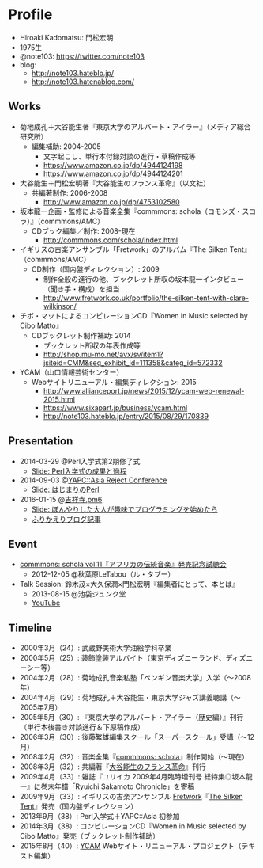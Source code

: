 # Profile

- Hiroaki Kadomatsu: 門松宏明
- 1975生
- @note103: https://twitter.com/note103
- blog:
    - http://note103.hateblo.jp/
    - http://note103.hatenablog.com/

## Works
- 菊地成孔＋大谷能生著『東京大学のアルバート・アイラー』（メディア総合研究所）
    - 編集補助: 2004-2005
        - 文字起こし、単行本付録対談の進行・草稿作成等
        - <https://www.amazon.co.jp/dp/4944124198>
        - <https://www.amazon.co.jp/dp/4944124201>
- 大谷能生＋門松宏明著『大谷能生のフランス革命』（以文社）
    - 共編著制作: 2006-2008
        - <http://www.amazon.co.jp/dp/4753102580>
- 坂本龍一企画・監修による音楽全集『commmons: schola（コモンズ・スコラ）』（commmons/AMC）
    - CDブック編集／制作: 2008-現在
        - <http://commmons.com/schola/index.html>
- イギリスの古楽アンサンブル「Fretwork」のアルバム『The Silken Tent』（commmons/AMC）
    - CD制作（国内盤ディレクション）: 2009
        - 制作全般の進行の他、ブックレット所収の坂本龍一インタビュー（聞き手・構成）を担当
        - <http://www.fretwork.co.uk/portfolio/the-silken-tent-with-clare-wilkinson/>
- チボ・マットによるコンピレーションCD『Women in Music selected by Cibo Matto』
    - CDブックレット制作補助: 2014
        - ブックレット所収の年表作成等
        - <http://shop.mu-mo.net/avx/sv/item1?jsiteid=CMM&seq_exhibit_id=111358&categ_id=572332>
- YCAM（山口情報芸術センター）
    - Webサイトリニューアル・編集ディレクション: 2015
        - <http://www.allianceport.jp/news/2015/12/ycam-web-renewal-2015.html>
        - <https://www.sixapart.jp/business/ycam.html>
        - <http://note103.hateblo.jp/entry/2015/08/29/170839>

## Presentation
- 2014-03-29 @Perl入学式第2期修了式
  - [Slide: Perl入学式の成果と過程](http://www.slideshare.net/note103/perl-entrance-lt-20140329)
- 2014-09-03 @[YAPC::Asia Reject Conference](http://www.zusaar.com/event/14507005)
  - [Slide: はじまりのPerl](https://speakerdeck.com/note103/hazimarifalseperl)
- 2016-01-15 @[吉祥寺.pm6](http://kichijojipm.connpass.com/event/23882/)
  - [Slide: ぼんやりした大人が趣味でプログラミングを始めたら](http://www.slideshare.net/note103/ss-57081663)
  - [ふりかえりブログ記事](http://note103.hateblo.jp/entry/2016/01/17/143231)

## Event
- [commmons: schola vol.11『アフリカの伝統音楽』発売記念試聴会](http://www.commmons.com/whatsnew/artists/sakamotoryuichi/201211150811.html)
    - 2012-12-05 @秋葉原LeTabou（ル・タブー）
- Talk Session: 鈴木茂×大久保潤×門松宏明『編集者にとって、本とは』
    - 2013-08-15 @池袋ジュンク堂
    - [YouTube](https://www.youtube.com/watch?v=04mvGmGxte4)

## Timeline
- 2000年3月（24）: 武蔵野美術大学油絵学科卒業
- 2000年5月（25）: 装飾塗装アルバイト（東京ディズニーランド、ディズニーシー等）
- 2004年2月（28）: 菊地成孔音楽私塾「ペンギン音楽大学」入学（〜2008年）
- 2004年4月（29）: 菊地成孔＋大谷能生・東京大学ジャズ講義聴講（〜2005年7月）
- 2005年5月（30）: 『東京大学のアルバート・アイラー（歴史編）』刊行（単行本後書き対談進行＆下原稿作成）
- 2006年3月（30）: 後藤繁雄編集スクール「スーパースクール」受講（〜12月）
- 2008年2月（32）: 音楽全集『[commmons: schola](http://commmons.com/schola/)』制作開始（〜現在）
- 2008年3月（32）: 共編著『[大谷能生のフランス革命](http://www.amazon.co.jp/exec/obidos/ASIN/4753102580/nootonooto-22/)』刊行
- 2009年4月（33）: 雑誌『ユリイカ 2009年4月臨時増刊号 総特集◎坂本龍一』に巻末年譜「Ryuichi Sakamoto Chronicle」を寄稿
- 2009年9月（33）: イギリスの古楽アンサンブル [Fretwork](http://www.fretwork.co.uk/)『[The Silken Tent](http://www.fretwork.co.uk/portfolio/the-silken-tent-with-clare-wilkinson/)』発売（国内盤ディレクション）
- 2013年9月（38）: Perl入学式＋YAPC::Asia 初参加
- 2014年3月（38）: コンピレーションCD『Women in Music selected by Cibo Matto』発売（ブックレット制作補助）
- 2015年8月（40）: [YCAM](http://www.ycam.jp/) Webサイト・リニューアル・プロジェクト（テキスト編集）
